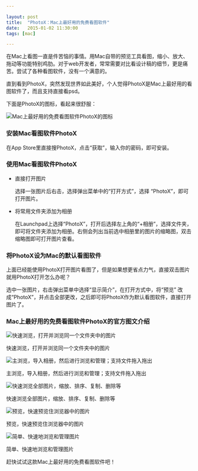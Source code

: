 ```yaml
---

layout: post
title:  "PhotoX：Mac上最好用的免费看图软件"
date:   2015-01-02 11:30:00
tags: [mac]

---
```


在Mac上看图一直是件苦恼的事情。用Mac自带的预览工具看图，缩小、放大、拖动等功能特别鸡肋。对于web开发者，常常需要对比看设计稿的细节，更是痛苦。尝试了各种看图软件，没有一个满意的。

直到看到PhotoX，突然发现世界如此美好，个人觉得PhotoX是Mac上最好用的看图软件了，而且支持直接看psd。

下面是PhotoX的图标，看起来很舒服：

![Mac上最好用的免费看图软件PhotoX的图标](http://static.tabalt.net/images/photox/photox.png)


### 安装Mac看图软件PhotoX

在App Store里直接搜PhotoX，点击“获取”，输入你的密码，即可安装。


### 使用Mac看图软件PhotoX

* 直接打开图片

	选择一张图片后右击，选择弹出菜单中的“打开方式”，选择 “PhotoX”，即可打开图片。

* 将常用文件夹添加为相册

	在Launchpad上选择“PhotoX”，打开后选择左上角的“+相册”，选择文件夹，即可将文件夹添加为相册。右侧会列出当前选中相册里的图片的缩略图，双击缩略图即可打开图片查看。


### 将PhotoX设为Mac的默认看图软件

上面已经能使用PhotoX打开图片看图了，但是如果想更省点力气，直接双击图片就用PhotoX打开怎么办呢？

选中一张图片，右击弹出菜单中选择“显示简介”，在打开方式中，将“预览” 改成“PhotoX”，并点击全部更改，之后即可将PhotoX作为默认看图软件，直接打开图片了。


### Mac上最好用的免费看图软件PhotoX的官方图文介绍


![快速浏览，打开并浏览同一个文件夹中的图片](http://static.tabalt.net/images/photox/1.png)

快速浏览，打开并浏览同一个文件夹中的图片

![主浏览，导入相册，然后进行浏览和管理；支持文件拖入拖出](http://static.tabalt.net/images/photox/2.png)

主浏览，导入相册，然后进行浏览和管理；支持文件拖入拖出

![快速浏览全部图片，缩放、排序、复制、删除等](http://static.tabalt.net/images/photox/3.png)

快速浏览全部图片，缩放、排序、复制、删除等

![预览，快速预览住浏览器中的图片](http://static.tabalt.net/images/photox/4.png)

预览，快速预览住浏览器中的图片

![简单、快速地浏览和管理图片](http://static.tabalt.net/images/photox/5.png)

简单、快速地浏览和管理图片


赶快试试这款Mac上最好用的免费看图软件吧！







 


